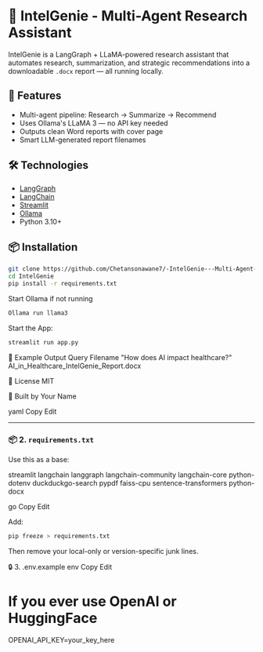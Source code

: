 # 🧠 IntelGenie - Multi-Agent Research Assistant

IntelGenie is a LangGraph + LLaMA-powered research assistant that automates research, summarization, and strategic recommendations into a downloadable `.docx` report — all running locally.

## 🚀 Features
- Multi-agent pipeline: Research → Summarize → Recommend
- Uses Ollama's LLaMA 3 — no API key needed
- Outputs clean Word reports with cover page
- Smart LLM-generated report filenames

## 🛠️ Technologies
- [LangGraph](https://github.com/langchain-ai/langgraph)
- [LangChain](https://github.com/langchain-ai/langchain)
- [Streamlit](https://streamlit.io)
- [Ollama](https://ollama.com/)
- Python 3.10+

## 📦 Installation

```bash
git clone https://github.com/Chetansonawane7/-IntelGenie---Multi-Agent-Research-Assistant.git
cd IntelGenie
pip install -r requirements.txt
```

Start Ollama if not running
```bash
Ollama run llama3
```

Start the App:
```bash
streamlit run app.py
```

📁 Example Output
Query	Filename
"How does AI impact healthcare?"	AI_in_Healthcare_IntelGenie_Report.docx

📄 License
MIT

👤 Built by Your Name

yaml
Copy
Edit

---

### 📦 2. `requirements.txt`

Use this as a base:

streamlit
langchain
langgraph
langchain-community
langchain-core
python-dotenv
duckduckgo-search
pypdf
faiss-cpu
sentence-transformers
python-docx

go
Copy
Edit

Add:
```bash
pip freeze > requirements.txt
```
Then remove your local-only or version-specific junk lines.


🔒 3. .env.example
env
Copy
Edit
# If you ever use OpenAI or HuggingFace
OPENAI_API_KEY=your_key_here
